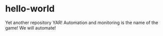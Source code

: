 # hello-world
Yet another repository YAR!
Automation and monitoring is the name of the game!
We will automate!
